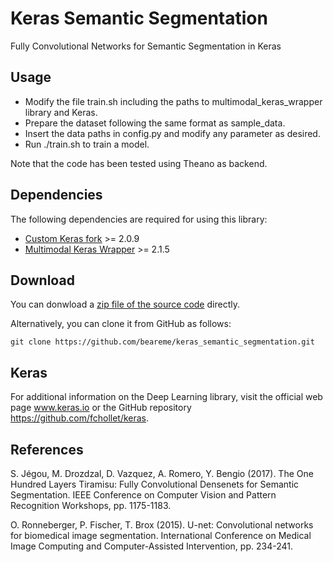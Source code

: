 # Keras Semantic Segmentation

Fully Convolutional Networks for Semantic Segmentation in Keras

## Usage

 - Modify the file train.sh including the paths to multimodal_keras_wrapper library and Keras.
 - Prepare the dataset following the same format as sample_data.
 - Insert the data paths in config.py and modify any parameter as desired.
 - Run ./train.sh to train a model.

Note that the code has been tested using Theano as backend.

## Dependencies

The following dependencies are required for using this library:
 - [Custom Keras fork](https://github.com/MarcBS/keras/releases/tag/2.0.9) >= 2.0.9
 - [Multimodal Keras Wrapper](https://github.com/MarcBS/multimodal_keras_wrapper/releases/tag/v2.1.5) >= 2.1.5

## Download

You can donwload a [zip file of the source code](https://github.com/beareme/keras_semantic_segmentation/archive/master.zip) directly.

Alternatively, you can clone it from GitHub as follows:
```
git clone https://github.com/beareme/keras_semantic_segmentation.git
```

## Keras

For additional information on the Deep Learning library, visit the official web page www.keras.io or the GitHub repository https://github.com/fchollet/keras.

## References

S. Jégou, M. Drozdzal, D. Vazquez, A. Romero, Y. Bengio (2017). The One Hundred Layers Tiramisu: Fully Convolutional Densenets for Semantic Segmentation. IEEE Conference on Computer Vision and Pattern Recognition Workshops, pp. 1175-1183.

O. Ronneberger, P. Fischer, T. Brox (2015). U-net: Convolutional networks for biomedical image segmentation. International Conference on Medical Image Computing and Computer-Assisted Intervention, pp. 234-241.
